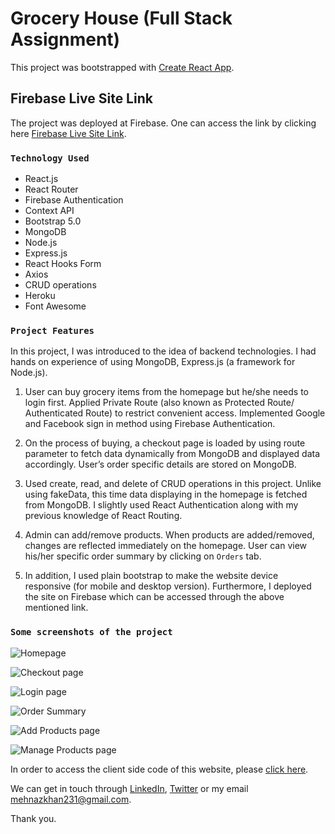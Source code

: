 # Grocery House (Full Stack Assignment)

This project was bootstrapped with [Create React App](https://github.com/facebook/create-react-app).

## Firebase Live Site Link

The project was deployed at Firebase. One can access the link by clicking here [Firebase Live Site Link](https://fullstack-assignment.firebaseapp.com/).

### `Technology Used`
* React.js
* React Router
* Firebase Authentication
* Context API
* Bootstrap 5.0
* MongoDB
* Node.js
* Express.js
* React Hooks Form
* Axios
* CRUD operations
* Heroku
* Font Awesome

### `Project Features`

In this project, I was introduced to the idea of backend technologies. I had hands on experience of using MongoDB, Express.js (a framework for Node.js).

1. User can buy grocery items from the homepage but he/she needs to login first. Applied Private Route (also known as Protected Route/ Authenticated Route) to restrict convenient access. Implemented Google and Facebook sign in method using Firebase Authentication.

2. On the process of buying, a checkout page is loaded by using route parameter to fetch data dynamically from MongoDB and displayed data accordingly. User’s order specific details are stored on MongoDB.

3. Used create, read, and delete of CRUD operations in this project. Unlike using fakeData, this time data displaying in the homepage is fetched from MongoDB. I slightly used React Authentication along with my previous knowledge of React Routing.

4. Admin can add/remove products. When products are added/removed, changes are reflected immediately on the homepage. User can view his/her specific order summary by clicking on `Orders` tab.

5. In addition, I used plain bootstrap to make the website device responsive (for mobile and desktop version). Furthermore, I deployed the site on Firebase which can be accessed through the above mentioned link.

### `Some screenshots of the project`

![Homepage](https://i.ibb.co/XD81z21/fullstack1.png)

![Checkout page](https://i.ibb.co/KwLtcyw/fullstack3.png)

![Login page](https://i.ibb.co/Sf2bSR4/fullstack2.png)

![Order Summary](https://i.ibb.co/xmhMZPH/fullstack4.png)

![Add Products page](https://i.ibb.co/SQTLvgx/fullstack5.png)

![Manage Products page](https://i.ibb.co/98drzWd/fullstack6.png)

In order to access the client side code of this website, please [click here](https://github.com/MK-Khan123/fullstack-assignment-client).

We can get in touch through [LinkedIn](https://www.linkedin.com/in/mehnaz-ahmed-khan/), [Twitter](https://twitter.com/MehnazAhmedKha1) or my email mehnazkhan231@gmail.com.

Thank you.
